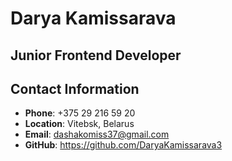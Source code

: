 # Darya Kamissarava

## Junior Frontend Developer

## Contact Information

-  **Phone**: +375 29 216 59 20
-  **Location**: Vitebsk, Belarus
-  **Email**: <dashakomiss37@gmail.com>
-  **GitHub**: <https://github.com/DaryaKamissarava3>